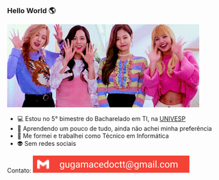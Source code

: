 ### Hello World :earth_americas: 
![Welcome](welcome.gif)

- :computer: Estou no 5° bimestre do Bacharelado em TI, na [UNIVESP](https://www.facebook.com/univespoficial/)
- :thinking: Aprendendo um pouco de tudo, ainda não achei minha preferência
- :nut_and_bolt: Me formei e trabalhei como Técnico em Informática
- :alien:	Sem redes sociais

Contato: ![email](./contato.svg)
